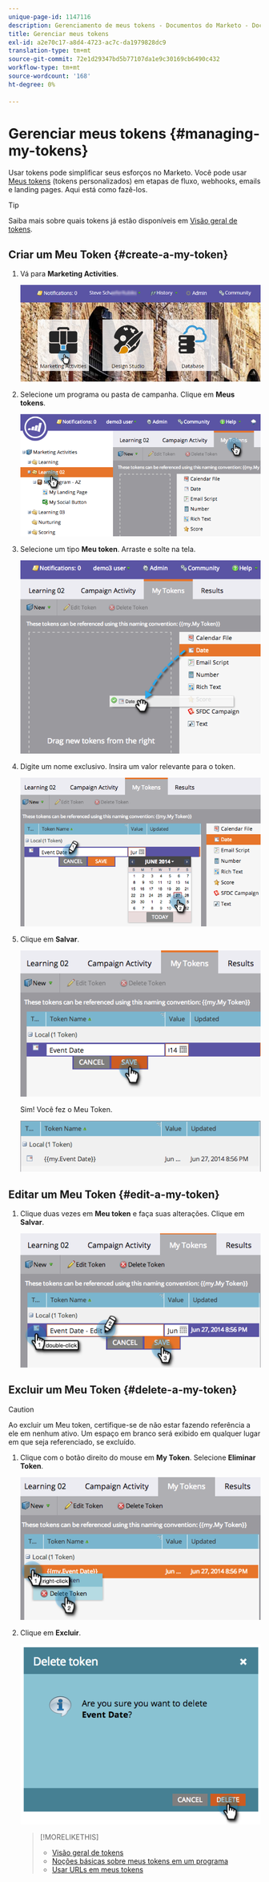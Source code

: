 ```yaml
---
unique-page-id: 1147116
description: Gerenciamento de meus tokens - Documentos do Marketo - Documentação do produto
title: Gerenciar meus tokens
exl-id: a2e70c17-a8d4-4723-ac7c-da1979828dc9
translation-type: tm+mt
source-git-commit: 72e1d29347bd5b77107da1e9c30169cb6490c432
workflow-type: tm+mt
source-wordcount: '168'
ht-degree: 0%

---
```


# Gerenciar meus tokens {#managing-my-tokens}

Usar tokens pode simplificar seus esforços no Marketo. Você pode usar [Meus tokens](/help/marketo/product-docs/core-marketo-concepts/programs/tokens/understanding-my-tokens-in-a-program.md) (tokens personalizados) em etapas de fluxo, webhooks, emails e landing pages. Aqui está como fazê-los.

>[!TIP]
>
>Saiba mais sobre quais tokens já estão disponíveis em [Visão geral de tokens](/help/marketo/product-docs/demand-generation/landing-pages/personalizing-landing-pages/tokens-overview.md).

## Criar um Meu Token {#create-a-my-token}

1. Vá para **Marketing Activities**.

   ![](assets/login-marketing-activities.png)

1. Selecione um programa ou pasta de campanha. Clique em **Meus tokens**.

   ![](assets/image2014-9-18-12-3a4-3a27.png)

1. Selecione um tipo **Meu token**. Arraste e solte na tela.

   ![](assets/image2014-9-18-12-3a4-3a39.png)

1. Digite um nome exclusivo. Insira um valor relevante para o token.

   ![](assets/image2014-9-18-12-3a4-3a53.png)

1. Clique em **Salvar**.

   ![](assets/image2014-9-18-12-3a5-3a5.png)

   Sim! Você fez o Meu Token.

   ![](assets/image2014-9-18-12-3a5-3a15.png)

## Editar um Meu Token {#edit-a-my-token}

1. Clique duas vezes em **Meu token** e faça suas alterações. Clique em **Salvar**.

   ![](assets/image2014-9-18-12-3a5-3a45.png)

## Excluir um Meu Token {#delete-a-my-token}

>[!CAUTION]
>
>Ao excluir um Meu token, certifique-se de não estar fazendo referência a ele em nenhum ativo. Um espaço em branco será exibido em qualquer lugar em que seja referenciado, se excluído.

1. Clique com o botão direito do mouse em **My Token**. Selecione **Eliminar Token**.

   ![](assets/image2014-9-18-12-3a7-3a24.png)

1. Clique em **Excluir**.

   ![](assets/image2014-9-18-12-3a7-3a31.png)

   >[!MORELIKETHIS]
   >
   >* [Visão geral de tokens](/help/marketo/product-docs/demand-generation/landing-pages/personalizing-landing-pages/tokens-overview.md)
   >* [Noções básicas sobre meus tokens em um programa](/help/marketo/product-docs/core-marketo-concepts/programs/tokens/understanding-my-tokens-in-a-program.md)
   >* [Usar URLs em meus tokens](/help/marketo/product-docs/email-marketing/general/using-tokens/using-urls-in-my-tokens.md)

